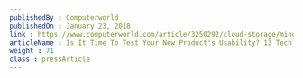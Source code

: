 ```yaml
---
publishedBy : Computerworld
publishedOn : January 23, 2018
link : https://www.computerworld.com/article/3250292/cloud-storage/mingis-on-tech-2018-and-the-blockchain-bubble.html
articleName : Is It Time To Test Your New Product's Usability? 13 Tech Experts Weigh In
weight : 71 
class : pressArticle
---
```

